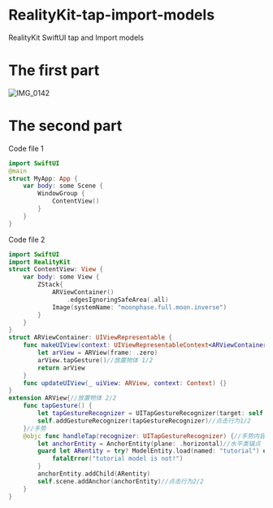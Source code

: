 # RealityKit-tap-import-models
RealityKit SwiftUI tap and Import models 
# The first part
![IMG_0142](https://github.com/S-way520/RealityKit-import-multiple-models/assets/95877651/b79359c7-15e2-4aea-aecb-d176e30455dc)
# The second part
Code file 1
```swift
import SwiftUI
@main
struct MyApp: App {
    var body: some Scene {
        WindowGroup {
            ContentView()
        }
    }
}
```
Code file 2
```swift
import SwiftUI
import RealityKit
struct ContentView: View {
    var body: some View {
        ZStack{
            ARViewContainer()
                .edgesIgnoringSafeArea(.all)
            Image(systemName: "moonphase.full.moon.inverse")
        }
    }
}
struct ARViewContainer: UIViewRepresentable {
    func makeUIView(context: UIViewRepresentableContext<ARViewContainer>) -> ARView {
        let arView = ARView(frame: .zero)
        arView.tapGesture()//放置物体 1/2
        return arView
    }
    func updateUIView(_ uiView: ARView, context: Context) {}
}
extension ARView{//放置物体 2/2
    func tapGesture() {
        let tapGestureRecognizer = UITapGestureRecognizer(target: self, action: #selector(handleTap(recognizer:)))
        self.addGestureRecognizer(tapGestureRecognizer)//点击行为1/2
    }//手势
    @objc func handleTap(recognizer: UITapGestureRecognizer) {//手势内容
        let anchorEntity = AnchorEntity(plane: .horizontal)//水平类锚点
        guard let ARentity = try? ModelEntity.load(named: "tutorial") else {
            fatalError("tutorial model is not!")
        }
        anchorEntity.addChild(ARentity)
        self.scene.addAnchor(anchorEntity)//点击行为2/2
    }
}
```

